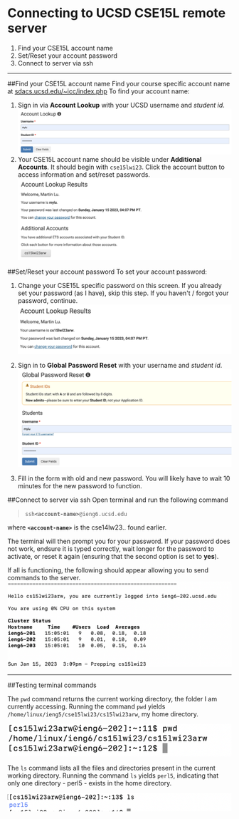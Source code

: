 # Connecting to UCSD CSE15L remote server
1) Find your CSE15L account name
2) Set/Reset your account password
3) Connect to server via ssh
___
##Find your CSE15L account name
Find your course specific account name at [sdacs.ucsd.edu/~icc/index.php](https://sdacs.ucsd.edu/~icc/index.php)
To find your account name: 
1) Sign in via **Account Lookup** with your UCSD username and _student id_. 
![image](acc_lookup.png)
2) Your CSE15L account name should be visible under __Additional Accounts__. It should begin with `cse15lwi23`. Click the account button to access information and set/reset passwords.
![image](acc_results.png)

##Set/Reset your account password
To set your account password: 
1) Change your CSE15L specific password on this screen. If you already set your password (as I have), skip this step. If you haven't / forgot your password, continue.
![image](acc_results_cse.png)

2) Sign in to __Global Password Reset__ with your username and _student id_.
![image](global_reset.png)
2) Fill in the form with old and new password. You will likely have to wait 10 minutes for the new password to function. 

##Connect to server via ssh
Open terminal and run the following command
> `ssh`__`<account-name>`__`@ieng6.ucsd.edu` 

where __`<account-name>`__  is the cse14lw23.. found earlier.

The terminal will then prompt you for your password. 
If your password does not work, endsure it is typed correctly, wait longer for the password to activate, or reset it again (ensuring that the second option is set to __yes__).

If all is functioning, the following should appear allowing you to send commands to the server.
![image](ssh.png)

___
##Testing terminal commands

The `pwd` command returns the current working directory, the folder I am currently accessing.
Running the command `pwd` yields `/home/linux/ieng5/cse15lwi23/cs15lwi23arw`, my home directory.

![image](pwd.png)

The `ls` command lists all the files and directories present in the current working directory.
Running the command `ls` yields `perl5`, indicating that only one directory - perl5 - exists in the home directory.

![image](ls.png)


